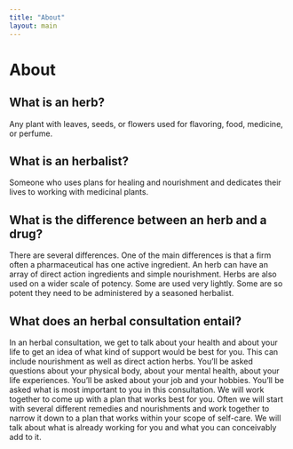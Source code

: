 ```yaml
---
title: "About"
layout: main
---
```


# About

## What is an herb?

Any plant with leaves, seeds, or flowers used for flavoring, food, medicine, or perfume.

## What is an herbalist?

Someone who uses plans for healing and nourishment and dedicates their lives to working with medicinal plants.

## What is the difference between an herb and a drug?

There are several differences. One of the main differences is that a firm often a pharmaceutical has one active ingredient. An herb can have an array of direct action ingredients and simple nourishment. Herbs are also used on a wider scale of potency. Some are used very lightly. Some are so potent they need to be administered by a seasoned herbalist.

## What does an herbal consultation entail?

In an herbal consultation, we get to talk about your health and about your life to get an idea of what kind of support would be best for you. This can include nourishment as well as direct action herbs. You’ll be asked questions about your physical body, about your mental health, about your life experiences. You’ll be asked about your job and your hobbies. You’ll be asked what is most important to you in this consultation. We will work together to come up with a plan that works best for you. Often we will start with several different remedies and nourishments and work together to narrow it down to a plan that works within your scope of self-care. We will talk about what is already working for you and what you can conceivably add to it.
